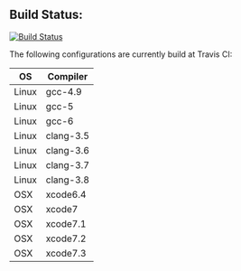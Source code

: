 
Build Status:
-------------

[![Build Status](https://travis-ci.com/f-koehler/ieompp.svg?token=hbJwWhzxd4GRUDCLZCPV&branch=complete-rewrite)](https://travis-ci.com/f-koehler/ieompp)

The following configurations are currently build at Travis CI:

| OS    | Compiler  |
|-------|-----------|
| Linux | gcc-4.9   |
| Linux | gcc-5     |
| Linux | gcc-6     |
| Linux | clang-3.5 |
| Linux | clang-3.6 |
| Linux | clang-3.7 |
| Linux | clang-3.8 |
| OSX   | xcode6.4  |
| OSX   | xcode7    |
| OSX   | xcode7.1  |
| OSX   | xcode7.2  |
| OSX   | xcode7.3  |
